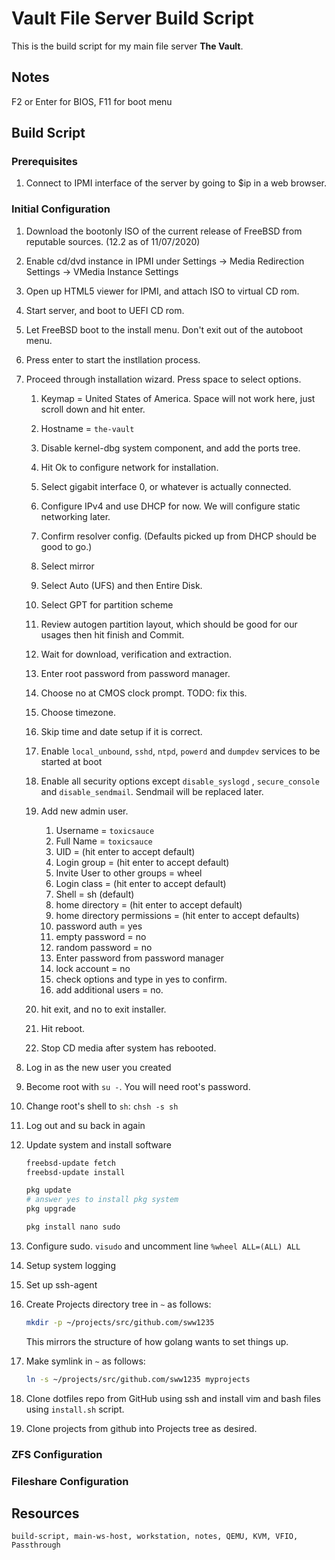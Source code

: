 <h1 id="top">Vault File Server Build Script</h1>

This is the build script for my main file server **The Vault**.

<h2 id="notes">Notes</h2>

F2 or Enter for BIOS, F11 for boot menu

<h2 id="build-script">Build Script</h2>

<h3 id=prereqs">Prerequisites</h3>

1.	Connect to IPMI interface of the server by going to $ip in a web browser.

<h3 id="initial-configuration">Initial Configuration</h3>

1.	Download the bootonly ISO of the current release of FreeBSD from reputable sources. (12.2 as of 11/07/2020)

2.	Enable cd/dvd instance in IPMI under Settings -> Media Redirection Settings -> VMedia Instance Settings

3.	Open up HTML5 viewer for IPMI, and attach ISO to virtual CD rom.

4.	Start server, and boot to UEFI CD rom.

5.	Let FreeBSD boot to the install menu. Don't exit out of the autoboot menu.

6.	Press enter to start the instllation process.

7.	Proceed through installation wizard. Press space to select options.
	
	1.	Keymap = United States of America. Space will not work here, just
		scroll down and hit enter.

	2.	Hostname = `the-vault`
	
	3.	Disable kernel-dbg system component, and add the ports tree.

	4.	Hit Ok to configure network for installation.

	5.	Select gigabit interface 0, or whatever is actually connected.

	6.	Configure IPv4 and use DHCP for now. We will configure static networking later.

	7.	Confirm resolver config. (Defaults picked up from DHCP should be good to go.)

	8.	Select mirror

	9.	Select Auto (UFS) and then Entire Disk.

	10.	Select GPT for partition scheme

	11.	Review autogen partition layout, which should be good for our usages
		then hit finish and Commit.

	12.	Wait for download, verification and extraction.

	13.	Enter root password from password manager.

	14.	Choose no at CMOS clock prompt. TODO: fix this.

	15.	Choose timezone.

	16.	Skip time and date setup if it is correct.

	17.	Enable `local_unbound`, `sshd`, `ntpd`, `powerd` and `dumpdev` services
		to be started at boot

	18.	Enable all security options except `disable_syslogd` , `secure_console`
		and `disable_sendmail`. Sendmail will be replaced later.

	19.	Add new admin user.
		
		1.	Username = `toxicsauce`
		2.	Full Name = `toxicsauce`
		3.	UID = (hit enter to accept default)
		4.	Login group = (hit enter to accept default)
		5.	Invite User to other groups = wheel
		6.	Login class = (hit enter to accept default)
		7.	Shell = sh (default)
		8.	home directory = (hit enter to accept default)
		9.	home directory permissions = (hit enter to accept defaults)
		10.	password auth = yes
		11.	empty password = no
		12.	random password = no
		13.	Enter password from password manager
		14.	lock account = no
		15.	check options and type in yes to confirm.
		16.	add additional users = no.
	
	20.	hit exit, and no to exit installer.
	
	21. Hit reboot.

	22.	Stop CD media after system has rebooted.

8.	Log in as the new user you created

9.	Become root with `su -`. You will need root's password.

10.	Change root's shell to `sh`: `chsh -s sh`

11.	Log out and su back in again

12.	Update system and install software

	```sh
	freebsd-update fetch
	freebsd-update install

	pkg update
	# answer yes to install pkg system 
	pkg upgrade

	pkg install nano sudo
	```

13.	Configure sudo. `visudo` and uncomment line `%wheel ALL=(ALL) ALL`

14.	Setup system logging

15.	Set up ssh-agent

16.	Create Projects directory tree in `~` as follows:

	```bash
	mkdir -p ~/projects/src/github.com/sww1235
	```

	This mirrors the structure of how golang wants to set things up.

17.	Make symlink in `~` as follows:

	```bash
	ln -s ~/projects/src/github.com/sww1235 myprojects
	```

18.	Clone dotfiles repo from GitHub using ssh and install vim and bash files using
	`install.sh` script.

19.	Clone projects from github into Projects tree as desired.

<h3 id="zfs-config">ZFS Configuration</h3>

<h3 id="filesharing">Fileshare Configuration</h3>


<h2 id="resources">Resources</h2>


```tags
build-script, main-ws-host, workstation, notes, QEMU, KVM, VFIO, Passthrough
```
